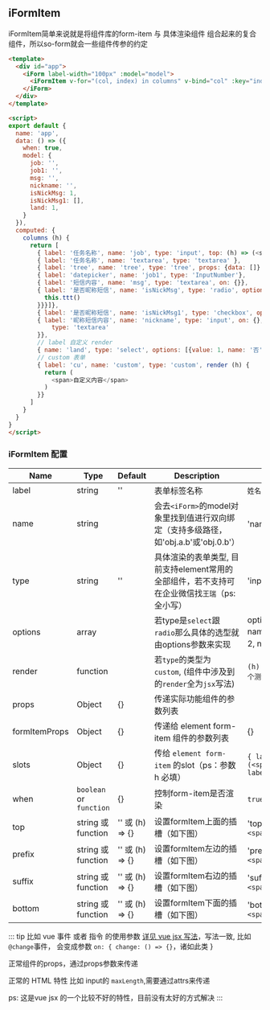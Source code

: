 ## iFormItem

iFormItem简单来说就是将组件库的form-item 与 具体渲染组件 组合起来的复合组件，所以so-form就会一些组件传参的约定

<box>
  <vuecode md>
    <div slot="demo">
      <demos-form-item-config></demos-form-item-config>
    </div>
    <div slot="code">

```html
<template>
  <div id="app">
    <iForm label-width="100px" :model="model">
      <iFormItem v-for="(col, index) in columns" v-bind="col" :key="index"></iFormItem>
    </iForm>
  </div>
</template>

<script>
export default {
  name: 'app',
  data: () => ({
    when: true,
    model: {
      job: '',
      job1: '',
      msg: '',
      nickname: '',
      isNickMsg: 1,
      isNickMsg1: [],
      land: 1,
    }
  }),
  computed: {
    columns (h) {
      return [
        { label: '任务名称', name: 'job', type: 'input', top: (h) => (<span>'top'</span>), suffix: 'suffix'},
        { label: '任务名称', name: 'textarea', type: 'textarea' },
        { label: 'tree', name: 'tree', type: 'tree', props: {data: []} },
        { label: 'datepicker', name: 'job1', type: 'InputNumber'},
        { label: '短信内容', name: 'msg', type: 'textarea', on: {}},
        { label: '是否昵称短信', name: 'isNickMsg', type: 'radio', options: [{value: 1, name: '否'}, {value: 2, name:'是', border: true, on: {change: (e) => {
          this.ttt()
        }}}]},
        { label: '是否昵称短信', name: 'isNickMsg1', type: 'checkbox', options: [{value: 1, name: 'a'}, {value: 2, name:'b'}] , on: {}},
        { label: '昵称短信内容', name: 'nickname', type: 'input', on: {}, props: {
            type: 'textarea'
        }},
        // label 自定义 render
        { name: 'land', type: 'select', options: [{value: 1, name: '否'}, {value: 2, name:'是'}], slots: { label: (h) => (<span style="color: gray">落地页个性化 by render</span>) }},
        // custom 表单
        { label: 'cu', name: 'custom', type: 'custom', render (h) {
          return (
            <span>自定义内容</span>
          )
        }}
      ]
    }
  }
}
</script>
```

  </div>
  </vuecode>
</box>

### iFormItem 配置
| Name                 | Type       | Default      | Description               |   example                           |
|----------------------|------------|--------------|---------------------------|-------------------------------------|
| label                | string   | '' | 表单标签名称 | `姓名` |
| name                 | string   |   | 会去`<iForm>`的model对象里找到值进行双向绑定（支持多级路径，如'obj.a.b'或'obj.0.b'） | 'name' 或 'obj.name'  |
| type                 | string   | '' | 具体渲染的表单类型, 目前支持element常用的全部组件，若不支持可在企业微信找`王瑞`（ps: 全小写） |  'input'    |
| options              | array   |  | 若type是`select`跟`radio`那么具体的选型就由options参数来实现 |  options: [{value: 1, name: '否'}, {value: 2, name:'是'}]  |
| render               | function |  | 若`type`的类型为 `custom`, (组件中涉及到的`render`全为`jsx`写法) | `(h) => <span>这个一个测试render</span>` |
| props                | Object   | {} |  传递实际功能组件的参数列表    |     |
| formItemProps        | Object   | {} |  传递给 element form-item 组件的参数列表    |  {}   |
| slots                | Object   | {} |  传给 `element form-item` 的slot（ps：参数 h 必填）    |  `{ label: (h) =>  (<span>text label</spa>) }`  |
| when                | `boolean` or `function`   | {} |  控制form-item是否渲染    |  `true` or  `() => true` |
| top        | string 或 function   | '' 或 (h) => {}  |  设置formItem上面的插槽（如下图）   | 'top' 或者 `(h) => <span>top</span>`   |
| prefix        | string 或 function   | '' 或 (h) => {}  |  设置formItem左边的插槽（如下图）   | 'prefix' 或者 `(h) => <span>prefix</span>`   |
| suffix        | string 或 function   | '' 或 (h) => {}  |  设置formItem右边的插槽（如下图）   | 'suffix' 或者 `(h) => <span>suffix</span>`   |
| bottom        | string 或 function   | '' 或 (h) => {}  |  设置formItem下面的插槽（如下图）   | 'bottom' 或者 `(h) => <span>bottom</span>`   |


::: tip
比如 vue 事件 或者 指令 的使用参数 [详见 vue jsx 写法](https://cn.vuejs.org/v2/guide/render-function.html#%E6%B7%B1%E5%85%A5-data-%E5%AF%B9%E8%B1%A1)，写法一致, 比如`@change`事件， 会变成参数 `on: { change: () => {}`，诸如此类 }

正常组件的props，通过props参数来传递

正常的 HTML 特性 比如 input的 `maxLength`,需要通过attrs来传递

ps: 这是vue jsx 的一个比较不好的特性，目前没有太好的方式解决
:::
